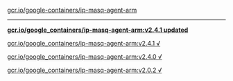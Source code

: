[gcr.io/google-containers/ip-masq-agent-arm](https://hub.docker.com/r/sqeven/ip-masq-agent-arm/tags/) 

----
**[gcr.io/google_containers/ip-masq-agent-arm:v2.4.1 updated](https://hub.docker.com/r/sqeven/ip-masq-agent-arm/tags/)**

[gcr.io/google_containers/ip-masq-agent-arm:v2.4.1 √](https://hub.docker.com/r/sqeven/ip-masq-agent-arm/tags/)

[gcr.io/google_containers/ip-masq-agent-arm:v2.4.0 √](https://hub.docker.com/r/sqeven/ip-masq-agent-arm/tags/)

[gcr.io/google_containers/ip-masq-agent-arm:v2.0.2 √](https://hub.docker.com/r/sqeven/ip-masq-agent-arm/tags/)

